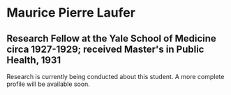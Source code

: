 # Maurice Pierre Laufer
## Research Fellow at the Yale School of Medicine circa 1927-1929; received Master's in Public Health, 1931

Research is currently being conducted about this student. A more complete profile will be available soon.
